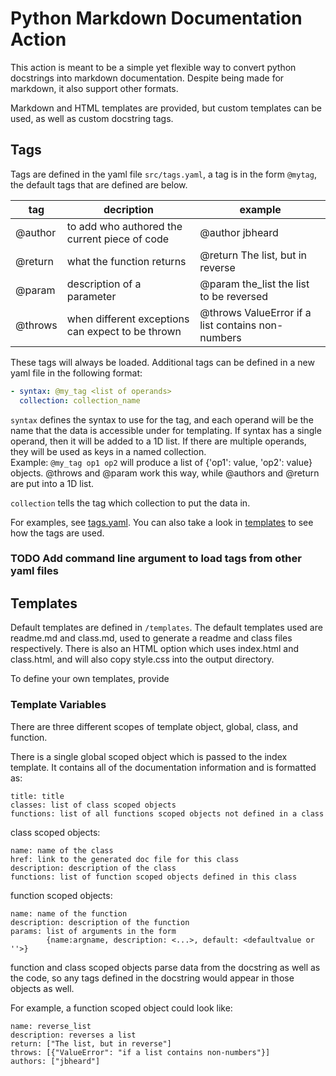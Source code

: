# Python Markdown Documentation Action

This action is meant to be a simple yet flexible way to convert python docstrings into markdown documentation.
Despite being made for markdown, it also support other formats. 

Markdown and HTML templates are provided, but custom templates can be used, as well as custom docstring tags.

## Tags

Tags are defined in the yaml file `src/tags.yaml`, a tag is in the form `@mytag`, the default tags that are defined are below.

tag | decription | example
--- | --- | ---
@author | to add who authored the current piece of code | @author jbheard
@return | what the function returns | @return The list, but in reverse
@param | description of a parameter | @param the_list the list to be reversed
@throws | when different exceptions can expect to be thrown | @throws ValueError if a list contains non-numbers


These tags will always be loaded. Additional tags can be defined in a new yaml file in the following format:

```yaml
- syntax: @my_tag <list of operands>
  collection: collection_name
```

`syntax` defines the syntax to use for the tag, and each operand will be the name that the data is accessible under for templating. If syntax has a single operand, then it will be added to a 1D list. If there are multiple operands, they will be used as keys in a named collection.  
Example: `@my_tag op1 op2` will produce a list of {'op1': value, 'op2': value} objects. @throws and @param work this way, while @authors and @return are put into a 1D list.

`collection` tells the tag which collection to put the data in.

For examples, see [tags.yaml](src/tags.yaml). You can also take a look in [templates](/templates) to see how the tags are used.

### TODO Add command line argument to load tags from other yaml files


## Templates

Default templates are defined in `/templates`. 
The default templates used are readme.md and class.md, used to generate a readme and class files respectively. There is also an HTML option which uses index.html and class.html, and will also copy style.css into the output directory.

To define your own templates, provide 

### Template Variables

There are three different scopes of template object, global, class, and function.

There is a single global scoped object which is passed to the index template. It contains all of the documentation information and is formatted as:

```
title: title 
classes: list of class scoped objects
functions: list of all functions scoped objects not defined in a class
```

class scoped objects:
```
name: name of the class
href: link to the generated doc file for this class
description: description of the class
functions: list of function scoped objects defined in this class
```

function scoped objects:
```
name: name of the function
description: description of the function
params: list of arguments in the form 
        {name:argname, description: <...>, default: <defaultvalue or ''>}
```

function and class scoped objects parse data from the docstring as well as the code, so any tags defined in the docstring would appear in those objects as well.

For example, a function scoped object could look like:
```
name: reverse_list
description: reverses a list
return: ["The list, but in reverse"]
throws: [{"ValueError": "if a list contains non-numbers"}]
authors: ["jbheard"]
```

